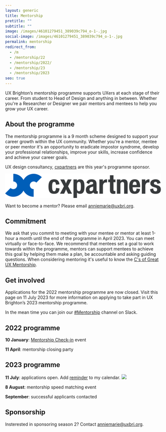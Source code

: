 ```yaml
---
layout: generic
title: Mentorship
pretitle: ""
subtitle: ""
image: /images/46101279451_389039c794_o-1-.jpg
social-image: /images/46101279451_389039c794_o-1-.jpg
permalink: mentorship
redirect_from:
  - /m
  - /mentorship/22
  - /mentorship/2022/
  - /mentorship/23
  - /mentorship/2023
seo: true
---
```

U﻿X Brighton’s mentorship programme supports UXers at each stage of their career. From student to Head of Design and anything in between. Whether you're a Researcher or Designer we pair mentors and mentees to help you grow your UX career. 

## A﻿bout the programme

T﻿he mentorship programme is a 9 month scheme designed to support your career growth within the UX community. Whether you're a mentor, mentee or peer mentor it's an opportunity to eradicate impostor syndrome, develop your professional relationships, improve your skills, increase confidence and achieve your career goals. 

U﻿X design consultancy, [cxpartners](https://www.cxpartners.co.uk/) are this year's programme sponsor. 

<img src="/images/cxpartners_logo_blue-black-1-.png" alt="cxpartners logo" class="image-align-right"/>

Want to become a mentor? Please email [anniemarie@uxbri.org](anniemarie@uxbri.org). 

## C﻿ommitment

We ask that you commit to meeting with your mentee or mentor at least 1-hour a month until the end of the programme in April 2023. You can meet virtually or face-to-face. We recommend that mentees set a goal to work towards within the programme, mentors can support mentees to achieve this goal by helping them make a plan, be accountable and asking guiding questions. When considering mentoring it's useful to know the [C's of Great UX Mentorship](https://youtu.be/0tZomurxE0w).

## Get involved

Applications for the 2022 mentorship programme are now closed. Visit this page on 11 July 2023 for more information on applying to take part in UX Brighton’s 2023 mentorship programme.

In the mean time you can join our [\#Mentorship](https://uxbri.slack.com/channels/mentorship) channel on Slack. 

## 2022 programme

**10 January**: [Mentorship Check-in](https://uxbri.org/mentorship-check-in) event 

**11 April**: m﻿entorship closing party

## 2023 programme

**11 July**: applications o﻿pen. Add [reminder](https://calendar.google.com/calendar/event?action=TEMPLATE&tmeid=NWgzNmo5aWtrdXI3ZDdvMW83Ymw5ajY0MWMgYW5uaWVtYXJpZUB1eGJyaS5vcmc&tmsrc=anniemarie%40uxbri.org) to my calendar. <a target="_blank" href="https://calendar.google.com/calendar/event?action=TEMPLATE&amp;tmeid=NWgzNmo5aWtrdXI3ZDdvMW83Ymw5ajY0MWMgYW5uaWVtYXJpZUB1eGJyaS5vcmc&amp;tmsrc=anniemarie%40uxbri.org"><img border="0" src="https://www.google.com/calendar/images/ext/gc_button1_en-GB.gif"></a>  

**8 August**: m﻿entorship speed matching event

**September**: s﻿uccessful applicants contacted

## S﻿ponsorship

Insterested in sponsoring season 2? Contact [anniemarie@uxbri.org](anniemarie@uxbri.org).